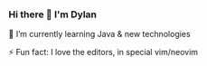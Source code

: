 ### Hi there 👋 I'm Dylan


🌱 I’m currently learning Java & new technologies 

⚡ Fun fact: I love the editors, in special vim/neovim
<!--
**kert-daiki/kert-daiki** is a ✨ _special_ ✨ repository because its `README.md` (this file) appears on your GitHub profile.

Here are some ideas to get you started:

- 🔭 I’m currently working on ...
- 
- 👯 I’m looking to collaborate on ...
- 🤔 I’m looking for help with ...
- 💬 Ask me about ...
- 📫 How to reach me: ...
- 😄 Pronouns: ...
- ⚡ Fun fact: ...
-->
